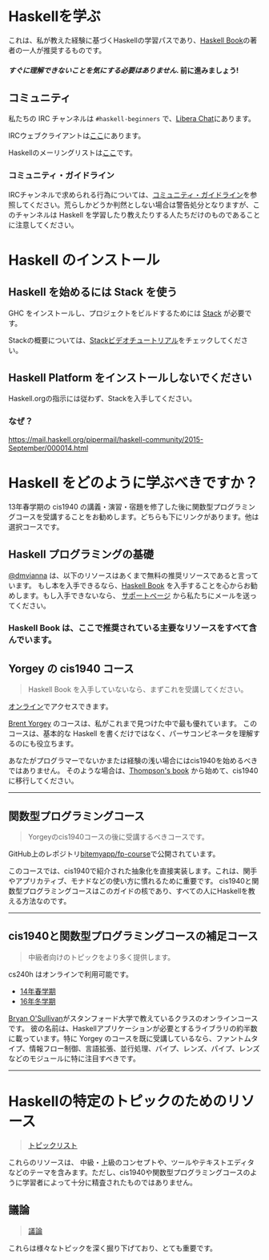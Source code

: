 # Haskellを学ぶ

これは、私が教えた経験に基づくHaskellの学習パスであり、[Haskell Book](https://haskellbook.com)の著者の一人が推奨するものです。

#### _すぐに理解できないことを気にする必要はありません_. 前に進みましょう!

## コミュニティ

私たちの IRC チャンネルは `#haskell-beginners` で、[Libera Chat](https://libera.chat/)にあります。

IRCウェブクライアントは[ここ](https://web.libera.chat/)にあります。

Haskellのメーリングリストは[ここ](https://wiki.haskell.org/Mailing_lists)です。

### コミュニティ・ガイドライン

IRCチャンネルで求められる行為については、[コミュニティ・ガイドライン](coc.md)を参照してください。荒らしかどうか判然としない場合は警告処分となりますが、このチャンネルは Haskell を学習したり教えたりする人たちだけのものであることに注意してください。

# Haskell のインストール

## Haskell を始めるには Stack を使う

GHC をインストールし、プロジェクトをビルドするためには [Stack](https://haskellstack.org) が必要です。

Stackの概要については、[Stackビデオチュートリアル](https://www.youtube.com/watch?v=sRonIB8ZStw)をチェックしてください。

## **Haskell Platform をインストールしないでください**

Haskell.orgの指示には従わず、Stackを入手してください。

### なぜ？

https://mail.haskell.org/pipermail/haskell-community/2015-September/000014.html

# Haskell をどのように学ぶべきですか？

13年春学期の cis1940 の講義・演習・宿題を修了した後に関数型プログラミングコースを受講することをお勧めします。どちらも下にリンクがあります。他は選択コースです。

## Haskell プログラミングの基礎

[@dmvianna](https://github.com/dmvianna) は、以下のリソースはあくまで無料の推奨リソースであると言っています。
もし本を入手できるなら、[Haskell Book](https://haskellbook.com) を入手することを心からお勧めします。もし入手できないなら、 [サポートページ](https://haskellbook.com/support.html) から私たちにメールを送ってください。

### Haskell Book は、ここで推奨されている主要なリソースをすべて含んでいます。

## Yorgey の cis1940 コース

> Haskell Book を入手していないなら、まずこれを受講してください。

[オンライン](https://www.seas.upenn.edu/~cis1940/spring13/lectures.html)でアクセスできます。

[Brent Yorgey](https://byorgey.wordpress.com) のコースは、私がこれまで見つけた中で最も優れています。
このコースは、基本的な Haskell を書くだけではなく、パーサコンビネータを理解するのにも役立ちます。

あなたがプログラマーでないかまたは経験の浅い場合にはcis1940を始めるべきではありません。
そのような場合は、[Thompson's book](https://www.haskellcraft.com/craft3e/Home.html) から始めて、cis1940に移行してください。

---

## 関数型プログラミングコース

> Yorgeyのcis1940コースの後に受講するべきコースです。

GitHub上のレポジトリ[bitemyapp/fp-course](https://github.com/bitemyapp/fp-course)で公開されています。

このコースでは、cis1940で紹介された抽象化を直接実装します。これは、関手やアプリカティブ、モナドなどの使い方に慣れるために重要です。
cis1940と関数型プログラミングコースはこのガイドの核であり、すべての人にHaskellを教える方法なのです。

---

## cis1940と関数型プログラミングコースの補足コース

> 中級者向けのトピックをより多く提供します。

cs240h はオンラインで利用可能です。

- [14年春学期](http://www.scs.stanford.edu/14sp-cs240h/)
- [16年冬学期](http://www.scs.stanford.edu/16wi-cs240h/)

[Bryan O'Sullivan](https://github.com/bos)がスタンフォード大学で教えているクラスのオンラインコースです。
彼の名前は、Haskellアプリケーションが必要とするライブラリの約半数に載っています。特に Yorgey のコースを既に受講しているなら、ファントムタイプ、情報フロー制御、言語拡張、並行処理、パイプ、レンズ、パイプ、レンズなどのモジュールに特に注目すべきです。

---

# Haskellの特定のトピックのためのリソース

> [トピックリスト](specific_topic.md)

これらのリソースは、 中級・上級のコンセプトや、ツールやテキストエディタなどのテーマを含みます。ただし、cis1940や関数型プログラミングコースのように学習者によって十分に精査されたものではありません。

## 議論

> [議論](dialogues.md)

これらは様々なトピックを深く掘り下げており、とても重要です。
